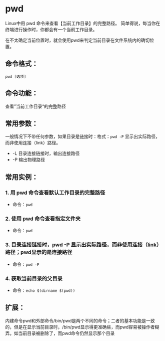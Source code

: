 # pwd

Linux中用 pwd 命令来查看【当前工作目录】的完整路径。 简单得说，每当你在终端进行操作时，你都会有一个当前工作目录。 

在不太确定当前位置时，就会使用pwd来判定当前目录在文件系统内的确切位置。

## 命令格式：

`pwd [选项]`

## 命令功能：

查看”当前工作目录“的完整路径

## 常用参数：

一般情况下不带任何参数，如果目录是链接时：格式：`pwd -P`  显示出实际路径，而非使用连接（link）路径。 

- -L 目录连接链接时，输出连接路径
- -P 输出物理路径

## 常用实例：

### 1. 用 pwd 命令查看默认工作目录的完整路径

- 命令：`pwd` 	

### 2. 使用 pwd 命令查看指定文件夹

- 命令：`pwd` 

### 3. 目录连接链接时，pwd -P  显示出实际路径，而非使用连接（link）路径；pwd显示的是连接路径

- 命令：`pwd -P`

### 4. 获取当前目录的父目录

- 命令：`echo $(dirname $(pwd))`

## 扩展：

内建命令pwd和外部命令/bin/pwd是两个不同的命令；二者的基本功能是一致的，但是在显示当前目录时，/bin/pwd显示得更准确些，而pwd容易被操作者糊弄。如当前目录被删除了，而pwd命令仍然显示那个目录